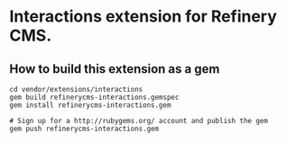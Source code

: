 # Interactions extension for Refinery CMS.

## How to build this extension as a gem

    cd vendor/extensions/interactions
    gem build refinerycms-interactions.gemspec
    gem install refinerycms-interactions.gem

    # Sign up for a http://rubygems.org/ account and publish the gem
    gem push refinerycms-interactions.gem